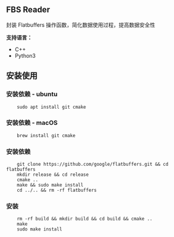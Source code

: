 ## FBS Reader

封装 Flatbuffers 操作函数，简化数据使用过程，提高数据安全性

**支持语言：**
- C++
- Python3


## 安装使用

### 安装依赖 - ubuntu
``` shell
    sudo apt install git cmake
```
### 安装依赖 - macOS
``` shell
    brew install git cmake
```
### 安装依赖
``` shell
    git clone https://github.com/google/flatbuffers.git && cd flatbuffers
    mkdir release && cd release
    cmake ..
    make && sudo make install
    cd ../.. && rm -rf flatbuffers
```

### 安装
``` shell
    rm -rf build && mkdir build && cd build && cmake ..
    make
    sudo make install
```







